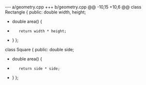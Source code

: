 --- a/geometry.cpp
+++ b/geometry.cpp
@@ -10,15 +10,6 @@
 class Rectangle {
 public:
     double width, height;
-    double area() {
-        return width * height;
-    }
 };

 class Square {
 public:
     double side;
+    double area() {
+        return side * side;
+    }
 };
